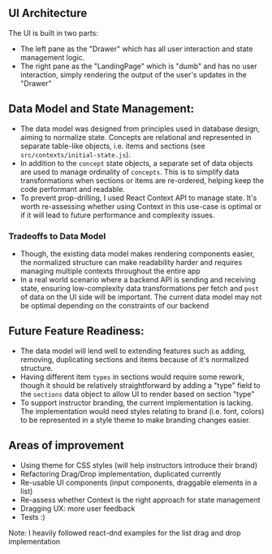 ## UI Architecture
The UI is built in two parts:
  - The left pane as the "Drawer" which has all user interaction and state management logic. 
  - The right pane as the "LandingPage" which is "dumb" and has no user interaction, simply rendering the output of the user's updates in the "Drawer"

## Data Model and State Management:
- The data model was designed from principles used in database design, aiming to normalize state. Concepts are relational and represented in separate table-like objects, i.e. items and sections (see `src/contexts/initial-state.js`). 
- In addition to the `concept` state objects, a separate set of data objects are used to manage ordinality of `concepts`. This is to simplify data transformations when sections or items are re-ordered, helping keep the code performant and readable.
- To prevent prop-drilling, I used React Context API to manage state. It's worth re-assessing whether using Context in this use-case is optimal or if it will lead to future performance and complexity issues. 

### Tradeoffs to Data Model
- Though, the existing data model makes rendering components easier, the normalized structure can make readability harder and requires managing multiple contexts throughout the entire app
- In a real world scenario where a backend API is sending and receiving state, ensuring low-complexity data transformations per fetch and `post` of data on the UI side will be important. The current data model may not be optimal depending on the constraints of our backend
## Future Feature Readiness:
- The data model will lend well to extending features such as adding, removing, duplicating sections and items because of it's normalized structure.
- Having different item `types` in sections would require some rework, though it should be relatively straightforward by adding a "type" field to the `sections` data object to allow UI to render based on section "type"
- To support instructor branding, the current implementation is lacking. The implementation would need styles relating to brand (i.e. font, colors) to be represented in a style theme to make branding changes easier.

## Areas of improvement
- Using theme for CSS styles (will help instructors introduce their brand)
- Refactoring Drag/Drop implementation, duplicated currently
- Re-usable UI components (input components, draggable elements in a list)
- Re-assess whether Context is the right approach for state management
- Dragging UX: more user feedback
- Tests :)


Note: I heavily followed react-dnd examples for the list drag and drop implementation